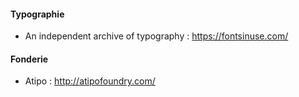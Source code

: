 #### Typographie
- An independent archive of typography : https://fontsinuse.com/

#### Fonderie 
- Atipo : http://atipofoundry.com/
